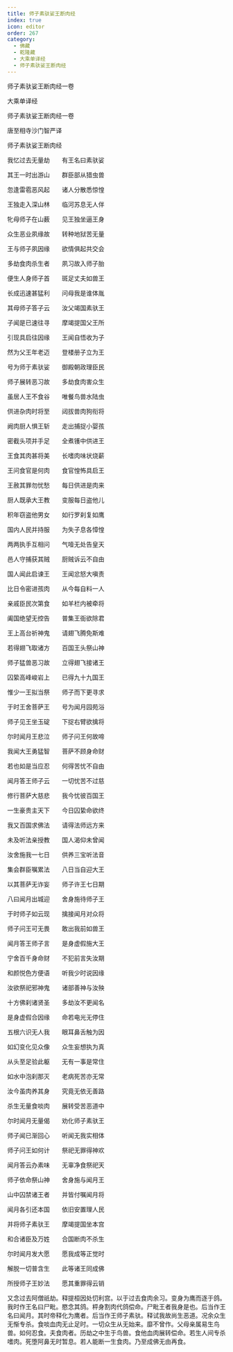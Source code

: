 ```yaml
---
title: 师子素驮娑王断肉经
index: true
icon: editor
order: 267
category:
  - 佛藏
  - 乾隆藏
  - 大乘单译经
  - 师子素驮娑王断肉经
---
```


师子素驮娑王断肉经一卷  

大乘单译经  

师子素驮娑王断肉经一卷  

唐至相寺沙门智严译  

师子素驮娑王断肉经  

我忆过去无量劫　　有王名曰素驮娑  

其王一时出游山　　群臣部从猎虫兽  

忽逢雷雹恶风起　　诸人分散悉惊惶  

王独走入深山林　　临河苏息无人伴  

牝母师子在山薮　　见王独坐逼王身  

众生恶业夙缘故　　转种地狱苦无量  

王与师子夙因缘　　欲情俱起共交会  

多劫食肉杀生者　　夙习故入师子胎  

便生人身师子首　　斑足丈夫如兽王  

长成迅速甚猛利　　问母我是谁体胤  

其母师子答子云　　汝父竭国素驮王  

子闻是已速往寻　　摩竭提国父王所  

引现具启往因缘　　王闻自悟收为子  

然为父王年老迈　　登楼册子立为王  

号为师于素驮娑　　御殿朝政理臣民  

师子展转恶习故　　多劫食肉害众生  

虽居人王不食谷　　唯餐鸟兽水陆虫  

供进杂肉时将至　　闼拔兽肉狗衔将  

阙肉厨人惧王斩　　走出捕捉小婴孩  

密截头项并手足　　全煮镬中供进王  

王食其肉甚将美　　长嗜肉味状烧薪  

王问食官是何肉　　食官惶怖具启王  

王赦其罪勿忧愁　　每日供进是肉来  

厨人既承大王教　　变服每日盗他儿  

积年窃盗他男女　　如行罗刹复如鹰  

国内人民并持服　　为失子息各慞惶  

两两执手互相问　　气噎无处告皇天  

邑人守捕获其贼　　厨贼诉云不自由  

国人闻此启谏王　　王闻忿怒大嗔责  

比日令密进孩肉　　从今每自料一人  

亲戚臣民次第食　　如羊栏内被牵将  

阖国绝望无控告　　普集王衙欲除君  

王上高台祈神鬼　　请翅飞腾免斯难  

若得翅飞取诸方　　百国王头祭山神  

师子猛兽恶习故　　立得翅飞接诸王  

囚絷高峰峻岩上　　已得九十九国王  

惟少一王拟当祭　　师子而下更寻求  

于时王舍菩萨王　　号为闻月园苑浴  

师子见王坐玉碇　　下捉右臂欲擒将  

尔时闻月王悲泣　　师子问王何故啼  

我闻大王勇猛智　　菩萨不顾身命财  

若也如是当应忍　　何得苦忧不自由  

闻月答王师子云　　一切忧苦不过慈  

修行菩萨大慈悲　　我今忧彼百国王  

一生豪贵主天下　　今日囚絷命欲终  

我又百国求佛法　　请得法师远方来  

未及听法亲授教　　国人渴仰未曾闻  

汝舍施我一七日　　供养三宝听法音  

集会群臣嘱累法　　八日当自迎大王  

以其菩萨无诈妄　　师子许王七日期  

八曰闻月出城迎　　舍身施待师子王  

于时师子如云现　　擒接闻月对众将  

师子问王可无畏　　敢出我前如兽王  

闻月答王师子言　　是身虚假施大王  

宁舍百千身命财　　不犯前言失汝期  

和颜悦色方便语　　听我少时说因缘  

汝欲祭祀邪神鬼　　诸部善神与汝殃  

十方佛刹诸贤圣　　多劫汝不更闻名  

是身虚假合因缘　　命若电光无停住  

五根六识无人我　　眼耳鼻舌触为因  

如幻变化见众像　　众生妄想执为真  

从头至足验此躯　　无有一事是常住  

如水中泡刹那灭　　老病死苦亦无常  

汝今虽肉养其身　　究竟无依无善路  

杀生无量食啖肉　　展转受苦恶道中  

尔时闻月无量偈　　劝化师子素驮王  

师子闻已渐回心　　听闻无我实相体  

师子问王如何计　　祭祀无罪得神欢  

闻月答云办素味　　无辜净食祭祀天  

师子依命祭山神　　舍身施与闻月王  

山中囚禁诸王者　　并皆付嘱闻月将  

闻月各引还本国　　依旧安置理人民  

并将师子素驮王　　摩竭提国坐本宫  

和合诸臣及万姓　　合国断肉不杀生  

尔时闻月发大愿　　愿我成等正觉时  

解脱一切普含生　　此等诸王同成佛  

所授师子王妙法　　愿其重罪得云销  

又念过去阿僧祇劫。释提桓因处忉利宫。以于过去食肉余习。变身为鹰而逐于鸽。我时作王名曰尸毗。愍念其鸽。枰身割肉代鸽偿命。尸毗王者我身是也。后当作王名曰闻月。其时帝释化为鹰者。后当作王师子素驮。释试我故尚生恶道。况余众生无惭专杀。食啖血肉无止足时。一切众生从无始来。靡不曾作。父母亲属易生鸟兽。如何忍食。夫食肉者。历劫之中生于鸟兽。食他血肉展转偿命。若生人间专杀嗜肉。死堕阿鼻无时暂息。若人能断一生食肉。乃至成佛无由再食。  

